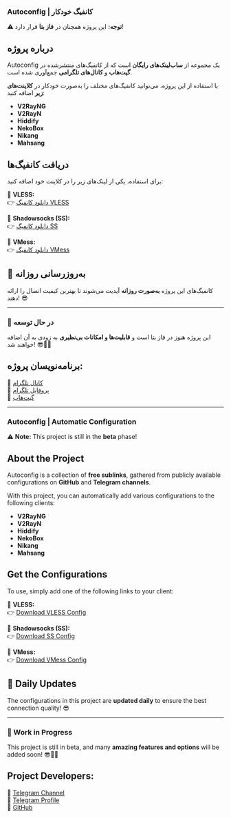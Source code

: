 ### **Autoconfig | کانفیگ خودکار**  
⚠ **توجه:** این پروژه همچنان در **فاز بتا** قرار دارد!  

## **درباره پروژه**  
Autoconfig یک مجموعه از **ساب‌لینک‌های رایگان** است که از کانفیگ‌های منتشرشده در **گیت‌هاب** و **کانال‌های تلگرامی** جمع‌آوری شده است.  

با استفاده از این پروژه، می‌توانید کانفیگ‌های مختلف را به‌صورت خودکار در **کلاینت‌های زیر** اضافه کنید:  

- **V2RayNG**  
- **V2RayN**  
- **Hiddify**  
- **NekoBox**  
- **Nikang**  
- **Mahsang**  

## **دریافت کانفیگ‌ها**  
برای استفاده، یکی از لینک‌های زیر را در کلاینت خود اضافه کنید:  

🔹 **VLESS:**  
👉 [دانلود کانفیگ VLESS](https://raw.githubusercontent.com/raviiid/Autoconfig/refs/heads/main/vless.text)  

🔹 **Shadowsocks (SS):**  
👉 [دانلود کانفیگ SS](https://raw.githubusercontent.com/raviiid/Autoconfig/refs/heads/main/ss.text)  

🔹 **VMess:**  
👉 [دانلود کانفیگ VMess](https://raw.githubusercontent.com/raviiid/Autoconfig/refs/heads/main/vmess.text)  

## **🚀 به‌روزرسانی روزانه**  
کانفیگ‌های این پروژه **به‌صورت روزانه** آپدیت می‌شوند تا بهترین کیفیت اتصال را ارائه دهند! 😎  

---

### **🚧 در حال توسعه**  
این پروژه هنوز در فاز بتا است و **قابلیت‌ها و امکانات بی‌نظیری** به زودی به آن اضافه خواهند شد! 😎🐱‍💻  

## **برنامه‌نویسان پروژه:**  
📌 [کانال تلگرام](https://t.me/CAA_premium)  
📌 [پروفایل تلگرام](https://t.me/raviiiid)  
📌 [گیت‌هاب](https://github.com/Ravidgame)  

---

### **Autoconfig | Automatic Configuration**  
⚠ **Note:** This project is still in the **beta** phase!  

## **About the Project**  
Autoconfig is a collection of **free sublinks**, gathered from publicly available configurations on **GitHub** and **Telegram channels**.  

With this project, you can automatically add various configurations to the following clients:  

- **V2RayNG**  
- **V2RayN**  
- **Hiddify**  
- **NekoBox**  
- **Nikang**  
- **Mahsang**  

## **Get the Configurations**  
To use, simply add one of the following links to your client:  

🔹 **VLESS:**  
👉 [Download VLESS Config](https://raw.githubusercontent.com/raviiid/Autoconfig/refs/heads/main/vless.text)  

🔹 **Shadowsocks (SS):**  
👉 [Download SS Config](https://raw.githubusercontent.com/raviiid/Autoconfig/refs/heads/main/ss.text)  

🔹 **VMess:**  
👉 [Download VMess Config](https://raw.githubusercontent.com/raviiid/Autoconfig/refs/heads/main/vmess.text)  

## **🚀 Daily Updates**  
The configurations in this project are **updated daily** to ensure the best connection quality! 😎  

---

### **🚧 Work in Progress**  
This project is still in beta, and many **amazing features and options** will be added soon! 😎🐱‍💻  

## **Project Developers:**  
📌 [Telegram Channel](https://t.me/CAA_premium)  
📌 [Telegram Profile](https://t.me/raviiiid)  
📌 [GitHub](https://github.com/Ravidgame)  
